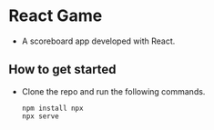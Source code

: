 # React Game
- A scoreboard app developed with React.

## How to get started
- Clone the repo and run the following commands.
    ```
    npm install npx
    npx serve
    ```